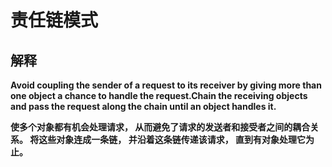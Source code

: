 # 责任链模式
## 解释
**Avoid coupling the sender of a request to its receiver by giving more than one object a chance to
handle the request.Chain the receiving objects and pass the request along the chain until an object
handles it.**  

**使多个对象都有机会处理请求， 从而避免了请求的发送者和接受者之间的耦合关
系。 将这些对象连成一条链， 并沿着这条链传递该请求， 直到有对象处理它为止。**
